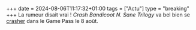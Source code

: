 +++ 
date = 2024-08-06T11:17:32+01:00
tags = ["Actu"]
type = "breaking"
+++ 
La rumeur disait vrai ! *Crash Bandicoot N. Sane Trilogy* va bel bien se [crasher](https://news.xbox.com/en-us/2024/08/06/xbox-game-pass-august-2024-wave-1/) dans le Game Pass le 8 août.
